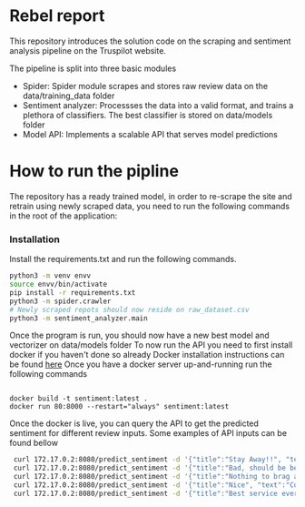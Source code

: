 # Rebel report
This repository introduces the solution code on the scraping and sentiment analysis pipeline on the Truspilot website.

The pipeline is split into three basic modules

  - Spider: Spider module scrapes and stores raw review data on the data/training_data folder
  - Sentiment analyzer: Processses the data into a valid format, and trains a plethora of classifiers. The best classifier is stored on data/models folder
  - Model API: Implements a scalable API that serves model predictions

# How to run the pipline

The repository has a ready trained model, in order to re-scrape the site and retrain using newly scraped data, you need to run the following commands in the root of the application:

### Installation

Install the requirements.txt and run the following commands.

```sh
python3 -m venv envv
source envv/bin/activate
pip install -r requirements.txt
python3 -m spider.crawler
# Newly scraped repots should now reside on raw_dataset.csv
python3 -m sentiment_analyzer.main
```

Once the program is run, you should now have a new best model and vectorizer on data/models folder
To now run the API you need to first install docker if you haven't done so already
Docker installation instructions can be found [here](https://docs.docker.com/install/linux/docker-ce/ubuntu/)
Once you have a docker server up-and-running run the following commands
```

docker build -t sentiment:latest .
docker run 80:8000 --restart="always" sentiment:latest
```


Once the docker is live, you can query the API to get the predicted sentiment for different review inputs.
Some examples of API inputs can be found bellow
```sh
 curl 172.17.0.2:8080/predict_sentiment -d '{"title":"Stay Away!!", "text":"The worst experience fo my life!!"}' -H "Content-Type: application/json"
 curl 172.17.0.2:8080/predict_sentiment -d '{"title":"Bad, should be better", "text":"needs a lot of improvement"}' -H "Content-Type: application/json"
 curl 172.17.0.2:8080/predict_sentiment -d '{"title":"Nothing to brag about", "text":"Average services"}' -H "Content-Type: application/json"
 curl 172.17.0.2:8080/predict_sentiment -d '{"title":"Nice", "text":"Could respond faster though"}' -H "Content-Type: application/json"
 curl 172.17.0.2:8080/predict_sentiment -d '{"title":"Best service ever!!", "text":"Nothing to add, you guys are the best!!"}' -H "Content-Type: application/json"
```



